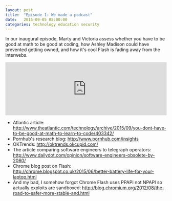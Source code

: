 ```yaml
---
layout: post
title:  "Episode 1: We made a podcast"
date:   2015-09-05 08:00:00
categories: technology education security 
---
```


In our inaugural episode, Marty and Victoria assess whether you have to be good at math to be good at coding, how Ashley Madison could have prevented getting owned, and how it's cool Flash is fading away from the interwebs.

<iframe width="100%" height="166" scrolling="no" frameborder="no" src="https://w.soundcloud.com/player/?url=https%3A//api.soundcloud.com/tracks/222449451&amp;color=ff5500&amp;auto_play=false&amp;hide_related=false&amp;show_comments=true&amp;show_user=true&amp;show_reposts=false"></iframe>

- Atlantic article: <http://www.theatlantic.com/technology/archive/2015/09/you-dont-have-to-be-good-at-math-to-learn-to-code/403342/>
- Pornhub's research blog: <http://www.pornhub.com/insights>
- OKTrends: <http://oktrends.okcupid.com/>
- The article comparing software engineers to telegraph operators: <http://www.dailydot.com/opinion/software-engineers-obsolete-by-2060/>
- Chrome blog post on Flash: <http://chrome.blogspot.co.uk/2015/06/better-battery-life-for-your-laptop.html>
- And my bad, I somehow forgot Chrome Flash uses PPAPI not NPAPI so actually exploits are sandboxed: <http://blog.chromium.org/2012/08/the-road-to-safer-more-stable-and.html>

